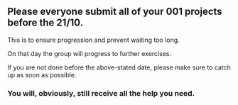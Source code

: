 ## Please everyone submit all of your 001 projects before the 21/10.

This is to ensure progression and prevent waiting too long.

On that day the group will progress to further exercises.


If you are not done before the above-stated date, please make sure to catch up as soon as possible.

### You will, obviously, still receive all the help you need.
